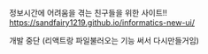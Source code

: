 정보시간에 어려움을 겪는 친구들을 위한 사이트!!<br>
https://sandfairy1219.github.io/informatics-new-ui/

개발 중단
(리액트랑 파일불러오는 기능 써서 다시만들거임)
